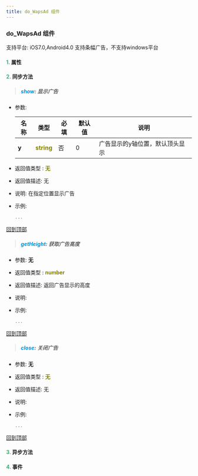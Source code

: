 ```yaml
---
title: do_WapsAd 组件
---
```


### do_WapsAd 组件

 支持平台: iOS7.0,Android4.0
 支持条幅广告，不支持windows平台

#### <font color ='#40A977'>**1.**</font> 属性

#### <font color ='#40A977'>**2.**</font> 同步方法

>##### <font color ='#0092db'>**show**</font>: 显示广告

- 参数:

  名称 | 类型 |必填|默认值|说明
  ---- |-------------  |--------------|--------|------
  **y** |<font color ='#808000'>**string**</font> | 否 | 0|广告显示的y轴位置，默认顶头显示
- 返回值类型 : <font color ='#808000'>**无**</font>
- 返回值描述: 无
- 说明: 在指定位置显示广告
- 示例:

  ```javascript
  ...

  ```

[回到顶部](#top)

>##### <font color ='#0092db'>**getHeight**</font>: 获取广告高度

- 参数: **无**
- 返回值类型 : <font color ='#808000'>**number**</font>
- 返回值描述: 返回广告显示的高度
- 说明: 
- 示例:

  ```javascript
  ...

  ```

[回到顶部](#top)

>##### <font color ='#0092db'>**close**</font>: 关闭广告

- 参数: **无**
- 返回值类型 : <font color ='#808000'>**无**</font>
- 返回值描述: 无
- 说明: 
- 示例:

  ```javascript
  ...

  ```

[回到顶部](#top)

#### <font color ='#40A977'>**3.**</font> 异步方法


#### <font color ='#40A977'>**4.**</font> 事件


